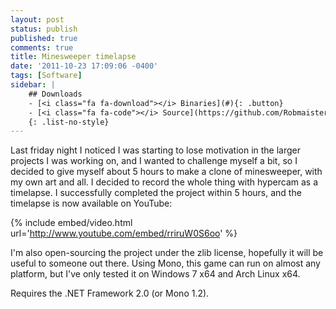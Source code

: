 ```yaml
---
layout: post
status: publish
published: true
comments: true
title: Minesweeper timelapse
date: '2011-10-23 17:09:06 -0400'
tags: [Software]
sidebar: |
    ## Downloads
    - [<i class="fa fa-download"></i> Binaries](#){: .button}
    - [<i class="fa fa-code"></i> Source](https://github.com/Robmaister/YetAnotherMinesweeper){: .button}
    {: .list-no-style}
---
```


Last friday night I noticed I was starting to lose motivation in the larger
projects I was working on, and I wanted to challenge myself a bit, so I
decided to give myself about 5 hours to make a clone of minesweeper, with my
own art and all. I decided to record the whole thing with hypercam as a
timelapse. I successfully completed the project within 5 hours, and the
timelapse is now available on YouTube:

{% include embed/video.html url='http://www.youtube.com/embed/rriruW0S6oo' %}

I'm also open-sourcing the project under the zlib license, hopefully it will
be useful to someone out there. Using Mono, this game can run on almost any
platform, but I've only tested it on Windows 7 x64 and Arch Linux x64.

Requires the .NET Framework 2.0 (or Mono 1.2).

